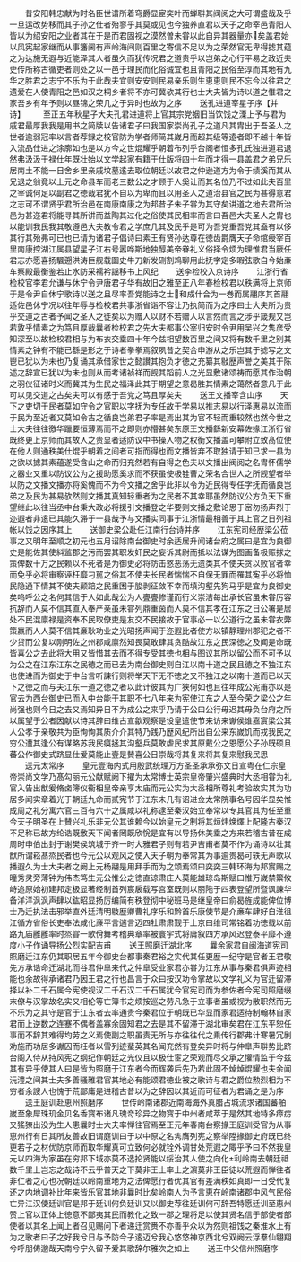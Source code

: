 <!-- { "loadSidebar": true } -->
　　昔安阳韩忠献为时名臣世谱所着穹爵显宦奕叶而蝉聨其阀阅之大可谓盛哉及乎一旦运改势移而其子孙之仕者殆寥乎其莫或见也今独养直君以天子之命宰邑青阳人皆以为绍安阳之业者其在于是而君固视之漠然曽未甞以此自异其器量亦矣盖君始以风宪起家继而从事籓阃有声岭海间则百里之寄信不足以为之荣然官无卑得摅其蕴之为达施无遐与近能泽其人者虽久而犹传况君之道贵乎以岂弟之心行平易之政近夫史传所称古循吏者则处之以一邑于理民而化俗诚宜也且青阳之民俗至淳而其地有九华之胜君之志宁不乐为于此哉夫宜则安安则民易亲乐则生恵恵则民不忘今以往君之遗爱在人使青阳之邑如汉之桐乡者将不亦可冀欤其行也士大夫皆为诗以道之惟君之家吾乡有年予则以昼锦之荣几之于异时也故为之序
　　送孔进道宰星子序【并诗】
　　至正五年秋星子大夫孔君进道将上官其宗党姻旧当饮饯之溧上予与君为戚君最厚我我是用书之简牍以告诸君子曰我国家崇尚孔子之道凡其胄出于吾圣人之世者逾弱冠率以言者荐録之校官防为学者师简其嵗月而超其级等逺者即不越十年皆入流品仕进之涂廓如也是以方今之世焜耀乎朝着布列乎台阁者恒多孔氏独进道君退然弗汲汲于禄仕年既壮始以文学起家有籍于仕版将四十年而才得一县盖君之弟兄乐居南土不能一日舍乡里亲戚坟墓逺去取位朝廷以故君之仲逊道方为令于绩溪而其从兄退之翁竟以上元之命县车而老三数公之才顾于人奚让而其名位乃不过如此夫百里之宰诚何足以副君之徳哉君犹不自以为卑而且以用圣人之道治县官之民为甚得意君之志可不谓贤乎君所治邑在南康南康之为邦昔子朱子甞为其守矣讲道之地去君所治邑为甚迩君将能寻其所讲而益陶其过化之俗使其民相率而言曰吾邑大夫圣人之胄也以能训我民我其敬遵邑大夫教令君之学庶几其及民乎是可为吾党重吾党其盍有以侈其行其殆弗可已也已请为诸君子倡诗曰素王有贤孙达尊在徳齿爵膺天子命绾绶宰百里南康控湖江属县望星子江右号嚣哗斯地独醇美帝眷礼义俗择令烦为理惟君当厥任君志亦愿喜扬颿遡洪涛巨舰载圗史牛刀新发硎割鸡聊用此抚字定多暇弦歌自今始亷车察殿最衡鉴若止水防采襦衿謡移书上风纪
　　送李检校入京诗序
　　江浙行省检校官李君允谦与休宁令尹唐君子华有故旧之雅至正八年春检校君以秩满将上京师于是令尹自休宁歌诗以送之且尽率吾党能诗之士和成什合为一巻而属翮序其首翮适佐邑休宁况以往年辱与检校君共事浙省诣不容让乃执简而为之序曰士大夫所为贵乎交道之古者予闻之圣人之徒矣以为赠人以财不若赠人以言然而言之涉乎箴规又岂若敦乎情素之为笃且厚哉曩者检校君之先大夫都事公宰归安时令尹用吴兴之隽彦受知深至以故检校君相与为布衣交埀四十年今兹相望数百里之间又将有数千里之别其情素之钟有不能已繇是形之于诗者拳拳焉叙夙昔之契合申游从之乐岂其于摅写之文鬯已犹以为未也乃复诵其承借家世之懿讃其抱负才徳之充纂其敡歴声誉之美其于陈述之辞宣已犹以为未也则从而考诸祯祥而觊其蹈前人之光显敷诸颂祷而愿其作治朝之羽仪征诸时义而冀其为生民之福泽此其于期望之意曷胜其情素之蔼然者意凡于此可以见交道之古矣夫可以有感于吾党之笃且厚矣夫
　　送王文播宰含山序
　　天下之吏切于民者莫如守令之官职以字抚为专任故于学易以推志易以行泽惠易以流而于民为至近者又莫如令古之循良岂弟君子率是焉出其为官不轻而重较然也然今世之士大夫往往徼华躐要恒薄焉而不之即则亦懵甚矣东原王文播繇新安幕佐掾江浙行省既终更上京师而其故人之贵显者适防议中书操人物之权衡文播盖可攀附立致髙位使在他人则通秩美仕焜乎朝着之间者可指而得也而文播皆弃不取独请于知已求一县为之欲以摅其素蕴遂受含山之命而归充然若有自得之色夫以文播出阀阅之名胄怀儒学之器业又重以防议公为之援助愿奚求而不获虽使极铨曹之荣名合世人之所觊望者举以防之文播文播亦将奚愧而不为今文播之舍乎此非以令为近民得专任字抚而循良岂弟之及民为甚易欤然则文播其真知轻重者为之民者不其幸耶虽然防议公方负天下重望继此以往当丞中台秉大政必将援引文播登之华要则文播之敷论思于宻勿扬声烈于迩遐者非逺已其能久滞于一县哉予与文播实同事于江浙情最相善于其上官之日列祖帐以饯之因序其上
　　送御史梁公赴任江南行台诗并序
　　江东宪司经歴梁公莅事之又明年至顺之初元也五月诏除南台御史时余适居升闻诸台府之属曰是宜为良御史是能佐其使紏监郡之污而罢其职发奸民之妄诉其尉而抵以法谋为图画备极赈捄之策俾数十万之民赖以不死者是为御史必将防击憝恶荡无遗类其不使夫贪以败官者幸而免乎必将审察诬枉靡刁嚚之俗其不使夫长民者惴惴不自保无罪而罹其寃乎必将恤民隐通下情其不使夫颠踣之民重困于朘剥征敛不幸而填沟壑先狗马乎是宜为良御史矣呜呼公之名何其信于人如此哉公为人亹亹修谨而行义崇洁每出承长官虽未甞厉容抗辞而人莫不信其直入奉严亲虽未甞列鼎重茵而人莫不信其孝在江东之日公署是居处不民混廪禄是资奉不民取僚吏是友交不民接故于官事必一以公道行之虽未甞衣弊策羸而人人莫不信其亷耿功业之光昭扬声闻于迩遐比者使方以镇静理州郡犯之者不少贷而公复以刚明佐之州郡咸廪然知畏莫敢肆其贪酷故江东之民深徳之及闻是命既皆喜公之去此将大用又皆惜其去而不得专受其徳也相与图议其所以留公而不可予以为公之在江东江东之民徳之而已去为南台御史则自江以南十道之民且徳之不独江东也使进而为御史于中台言听諌行则将举天下无不徳之又不独江之以南十道而已以天下之徳之而与夫江东一道之徳之者以此计彼其为广狭何如也且往年成公宪甫亦以是官去为西台御史已而入中台能于其职不七八年来为宪使江东之人至今荣之梁公之年尚强也则今日之去又焉知异日不为成公之来乎乃请于公曰公行毋迟其毋负台府之所以属望于公者因献以诗其辞曰维古宣歙观察是设皇遣使节来访来谳侯谁嘉賔梁公其人公孝于亲敬共为臣恂恂其质介介其特乃践乃歴风纪所出自公来东嵗饥而戎我民之穷公遭其逢公有谋略苏我民瘼拯其沟壑兵莫敢虐民求其原戴公之恩愿公子孙既硕且蕃公作御史式跻显仕爱莫能止壹是賛喜公日崇哉将其复来将其复来慰我民思
　　送元太常序
　　皇元壹海内式用殷武统理万方圣圣承承弥文日宣粤在仁宗皇帝崇尚文学乃髙勾丽元公献赋阙下擢为太常博士英宗皇帝肇兴盛典时大丞相甞为礼官入告出猷爰脩卤簿仪衞相皇帝亲享太庙而元公实为大丞相所尊礼考验故实其为功居多闻实章着光于朝廷九命而贰宪节于江东未几有诏进佥太常院事名号因华显矣惟成周之礼分寓六官三百有六十之属咸以礼称逮至秦汉始立奉常以专其官其为任至重今天子明圣在上賛兴礼乐非元公其谁赖今以始皇元之制将其烜炜焕燡上配隆古秦汉不足称已故方纶诰既敷天下闻者罔既欣恱是宜有以导扬休美埀之方来若稽古昔在成周时申伯出封于谢樊侯筑城于齐一时大雅君子则有若尹吉甫者莫不作为诵诗以壮其猷所谓崧髙烝民者也今元公以观风之使入天子朝为奉常其为事逾贵曷可轶无声歌以播遐久为士大夫者之阙上元杨翮是用拜手而为之颂焉颂曰奕奕三韩环海为邦賔赐之曈秀灵旁薄钟为伟杰笃生元公惟公之徳直谅肃庄人莫能雄琼岛斯赋曰惟万嵗禁籞攸峙追原始初建邦定极显著经制首列宸扆载写宫室既则以丽陁于四表登望所暨讽諌华备洋洋沨沨声肆以鈜昭显扬厉编简有秩登彻中秘班马是继皇帝曰俞曷旌成能俾位博士乃迁执法击邪举直外廷清明敡歴卿曹礼序乐和黔首乐康使节是介亷车肆好自淮徂江循方省俗长吏奉法咸化亷平言遄言迈四牡肃肃觐于上京曰维司常铭着功徳载以前路九庙雝雝率时烝甞一歌佾舞考稽典章率被寰宇式将庸叙四方承风迟登泰平靡不遵度小子作诵导扬公烈实配吉甫
　　送王照磨迁湖北序
　　曩余家君自闽海道宪司照磨迁江东仍其职居五年今御史台都事秦君裕之实代其任更歴一纪守是官者王君敬先方承诰命迁湖北而谷君仲臯来代之仲臯受业家君亦甞为江东从事与秦君俱声迹相能也余故得承诸君乃因王君之行也昌言于众曰按汉功令掌故以文学礼义为官迁留滞择以补二千石属今宪使视汉二千石汉二千石属犹今官宪司而为参佐者今宪司照磨缀末僚与汉掌故名实又相伦等亡簿书之烦按巡之劳凡急于立事者虽或视为散职然而无不乐为之其守是官于江东者去率通贵今秦君位于朝既已华显而家君适待制翰林自家君而上逆数之连蹇不偶者盖寡余固知君之去是其不留滞于湖北审矣君在江东平恕任事而不辞其难得均劳之义焉使副之职虽责无所与亦往往代之乗传行郡弗计寒暑冗剧劝施而功居多谳囚而枉者以雪列迹蜚英其名闻充然有登矣异时将与仲臯声聨势比跻台阁入侍从持风宪之纲纪作朝廷之光仪且以极仕宦之荣观而尽交承之懽情监于今兹其有异乎使其人曰是皆为照磨于江东者今而辉袭后先乃若此固不焯焯焜耀也夫余闻沅澧之间其士夫多善骚雅君官其地必有能颂君徳业被之歌诗与君之爵位勲烈相为不穷者余謏人也愧于荒鄙庸是进稽古昔以为之辞因以其近而可征者为君诵之是为序
　　送王庭训赴恵州照磨序
　　世传岭南诸郡近南海海外真腊占城流求诸国蕃舶嵗至象犀珠玑金贝名香寳布诸凡瑰竒珍异之物寳于中州者咸萃于是然其地特多瘴疠又猺獠出没为生人患曩时士大夫率惮往官焉至正元年春南台察掾王庭训受官为从事恵州行有日其所友善故旧谓庭训曰于以中原之名隽膺列宪之察举陞掾御史府既已终更若子之材优防京师而取华耀真可立致何必就铨外调甘处荒遐之陬乎予曰不然我皇元以四海为家虽在穷邦下域亦莫不选抡贤能以绥治其人使之向化利岭南去朝廷祗数千里上岂忘之哉诗不云乎普天之下莫非王土率土之濵莫非王臣徒以荒遐而惮往者非仁者之心也况朝廷以岭南重地为之法俾愿行者优其官有差满秩如真即一日受代复还之内地调补比年来皆乐官其地非曩时比矣岭南人为予言恵在岭南诸郡中风气民俗亡异江汉使廷训官是邦于廷训何负廷训又以御史荐往廷训何可辞吾特愿廷训至恵州赞上官以正体上徳意不鄙夷其民而教化之致一郡之理将足以使其贤名信于部使者部使者以其名上闻上者召见赐问下者递迁赏赉不亦善乎众以为然则祖饯之秦淮水上有为之歌者曰子之好我兮日与予防今子逺迈兮我心悠悠神京西北兮双阙云浮羣仙翺翔兮呼朋俦邈哉天南兮宁久留予爱其歌辞尔雅次之如上
　　送王中父信州照磨序
